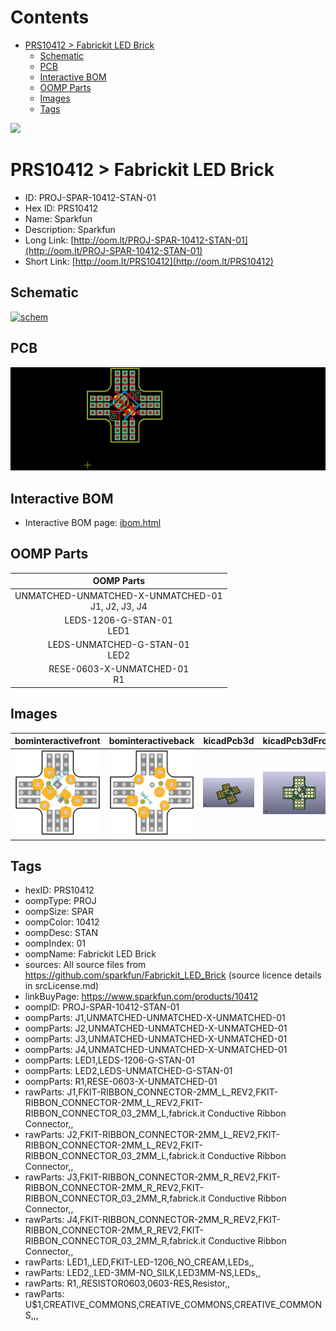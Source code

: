 



Contents
========

* [PRS10412 > Fabrickit LED Brick](#prs10412--fabrickit-led-brick)
	* [Schematic](#schematic)
	* [PCB](#pcb)
	* [Interactive BOM](#interactive-bom)
	* [OOMP Parts](#oomp-parts)
	* [Images](#images)
	* [Tags](#tags)
  
![][im]
# PRS10412 > Fabrickit LED Brick

- ID: PROJ-SPAR-10412-STAN-01
- Hex ID: PRS10412
- Name: Sparkfun
- Description: Sparkfun
- Long Link: [http://oom.lt/PROJ-SPAR-10412-STAN-01](http://oom.lt/PROJ-SPAR-10412-STAN-01)
- Short Link: [http://oom.lt/PRS10412](http://oom.lt/PRS10412)

## Schematic
  
[![schem](eagleSchemImage.png)](eagleSchemImage.png)
## PCB
  
[![pcb](eagleImage.png)](eagleImage.png)
## Interactive BOM

- Interactive BOM page: [ibom.html](https://htmlpreview.github.io/?https://github.com/oomlout/oomlout_OOMP_projects/blob/main/PROJ-SPAR-10412-STAN-01/kicad/bom/ibom.html)

## OOMP Parts
  

|OOMP Parts|
| :---: |
|UNMATCHED-UNMATCHED-X-UNMATCHED-01<BR>J1, J2, J3, J4|
|LEDS-1206-G-STAN-01<BR>LED1|
|LEDS-UNMATCHED-G-STAN-01<BR>LED2|
|RESE-0603-X-UNMATCHED-01<BR>R1|

## Images
  
  

|bominteractivefront|bominteractiveback|kicadPcb3d|kicadPcb3dFront|kicadPcb3dBack|eagleImage|eagleSchemImage|
| :---: | :---: | :---: | :---: | :---: | :---: | :---: |
|[![bominteractivefront](bomFront_140.png)](bomFront.png)|[![bominteractiveback](bomBack_140.png)](bomBack.png)|[![kicadPcb3d](kicadPcb3d_140.png)](kicadPcb3d.png)|[![kicadPcb3dFront](kicadPcb3dFront_140.png)](kicadPcb3dFront.png)|[![kicadPcb3dBack](kicadPcb3dBack_140.png)](kicadPcb3dBack.png)|[![eagleImage](eagleImage_140.png)](eagleImage.png)|[![eagleSchemImage](eagleSchemImage_140.png)](eagleSchemImage.png)|

## Tags

- hexID: PRS10412
- oompType: PROJ
- oompSize: SPAR
- oompColor: 10412
- oompDesc: STAN
- oompIndex: 01
- oompName: Fabrickit LED Brick
- sources: All source files from https://github.com/sparkfun/Fabrickit_LED_Brick (source licence details in srcLicense.md)
- linkBuyPage: https://www.sparkfun.com/products/10412
- oompID: PROJ-SPAR-10412-STAN-01
- oompParts: J1,UNMATCHED-UNMATCHED-X-UNMATCHED-01
- oompParts: J2,UNMATCHED-UNMATCHED-X-UNMATCHED-01
- oompParts: J3,UNMATCHED-UNMATCHED-X-UNMATCHED-01
- oompParts: J4,UNMATCHED-UNMATCHED-X-UNMATCHED-01
- oompParts: LED1,LEDS-1206-G-STAN-01
- oompParts: LED2,LEDS-UNMATCHED-G-STAN-01
- oompParts: R1,RESE-0603-X-UNMATCHED-01
- rawParts: J1,FKIT-RIBBON_CONNECTOR-2MM_L_REV2,FKIT-RIBBON_CONNECTOR-2MM_L_REV2,FKIT-RIBBON_CONNECTOR_03_2MM_L,fabrick.it Conductive Ribbon Connector,,
- rawParts: J2,FKIT-RIBBON_CONNECTOR-2MM_L_REV2,FKIT-RIBBON_CONNECTOR-2MM_L_REV2,FKIT-RIBBON_CONNECTOR_03_2MM_L,fabrick.it Conductive Ribbon Connector,,
- rawParts: J3,FKIT-RIBBON_CONNECTOR-2MM_R_REV2,FKIT-RIBBON_CONNECTOR-2MM_R_REV2,FKIT-RIBBON_CONNECTOR_03_2MM_R,fabrick.it Conductive Ribbon Connector,,
- rawParts: J4,FKIT-RIBBON_CONNECTOR-2MM_R_REV2,FKIT-RIBBON_CONNECTOR-2MM_R_REV2,FKIT-RIBBON_CONNECTOR_03_2MM_R,fabrick.it Conductive Ribbon Connector,,
- rawParts: LED1,,LED,FKIT-LED-1206_NO_CREAM,LEDs,,
- rawParts: LED2,,LED-3MM-NO_SILK,LED3MM-NS,LEDs,,
- rawParts: R1,,RESISTOR0603,0603-RES,Resistor,,
- rawParts: U$1,CREATIVE_COMMONS,CREATIVE_COMMONS,CREATIVE_COMMONS,,,



[im]: kicadPcb3d_450.png
